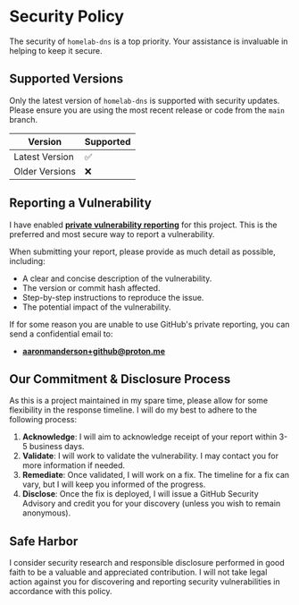 # Security Policy

The security of `homelab-dns` is a top priority. Your assistance is invaluable in helping to keep it secure.

## Supported Versions

Only the latest version of `homelab-dns` is supported with security updates. Please ensure you are using the most recent release or code from the `main` branch.

| Version        | Supported          |
|----------------|--------------------|
| Latest Version | &#9989;            |
| Older Versions | &#10060;           |

## Reporting a Vulnerability

I have enabled **[private vulnerability reporting](https://github.com/Racerx323/homelab-dns/security/advisories/new)** for this project. This is the preferred and most secure way to report a vulnerability.

When submitting your report, please provide as much detail as possible, including:

- A clear and concise description of the vulnerability.
- The version or commit hash affected.
- Step-by-step instructions to reproduce the issue.
- The potential impact of the vulnerability.

If for some reason you are unable to use GitHub's private reporting, you can send a confidential email to:

- **[aaronmanderson+github@proton.me](mailto:aaronmanderson+github@proton.me)**

## Our Commitment & Disclosure Process

As this is a project maintained in my spare time, please allow for some flexibility in the response timeline. I will do my best to adhere to the following process:

1. **Acknowledge**: I will aim to acknowledge receipt of your report within 3-5 business days.
2. **Validate**: I will work to validate the vulnerability. I may contact you for more information if needed.
3. **Remediate**: Once validated, I will work on a fix. The timeline for a fix can vary, but I will keep you informed of the progress.
4. **Disclose**: Once the fix is deployed, I will issue a GitHub Security Advisory and credit you for your discovery (unless you wish to remain anonymous).

## Safe Harbor

I consider security research and responsible disclosure performed in good faith to be a valuable and appreciated contribution. I will not take legal action against you for discovering and reporting security vulnerabilities in accordance with this policy.

